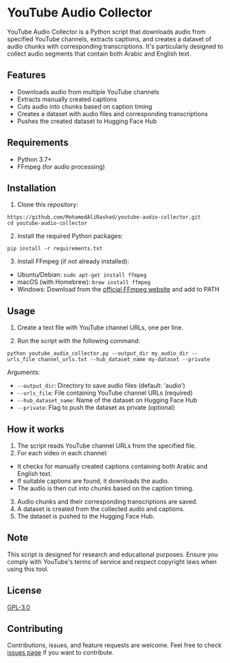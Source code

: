 # YouTube Audio Collector

YouTube Audio Collector is a Python script that downloads audio from specified YouTube channels, extracts captions, and creates a dataset of audio chunks with corresponding transcriptions. It's particularly designed to collect audio segments that contain both Arabic and English text.

## Features

- Downloads audio from multiple YouTube channels
- Extracts manually created captions
- Cuts audio into chunks based on caption timing
- Creates a dataset with audio files and corresponding transcriptions
- Pushes the created dataset to Hugging Face Hub

## Requirements

- Python 3.7+
- FFmpeg (for audio processing)

## Installation

1. Clone this repository:
```
https://github.com/MohamedAliRashad/youtube-audio-collector.git
cd youtube-audio-collector
```

2. Install the required Python packages:
```
pip install -r requirements.txt
```

3. Install FFmpeg (if not already installed):
- Ubuntu/Debian: `sudo apt-get install ffmpeg`
- macOS (with Homebrew): `brew install ffmpeg`
- Windows: Download from the [official FFmpeg website](https://ffmpeg.org/download.html) and add to PATH

## Usage

1. Create a text file with YouTube channel URLs, one per line.

2. Run the script with the following command:
```
python youtube_audio_collector.py --output_dir my_audio_dir --urls_file channel_urls.txt --hub_dataset_name my-dataset --private
```

Arguments:
- `--output_dir`: Directory to save audio files (default: 'audio')
- `--urls_file`: File containing YouTube channel URLs (required)
- `--hub_dataset_name`: Name of the dataset on Hugging Face Hub
- `--private`: Flag to push the dataset as private (optional)

## How it works

1. The script reads YouTube channel URLs from the specified file.
2. For each video in each channel:
  - It checks for manually created captions containing both Arabic and English text.
  - If suitable captions are found, it downloads the audio.
  - The audio is then cut into chunks based on the caption timing.
3. Audio chunks and their corresponding transcriptions are saved.
4. A dataset is created from the collected audio and captions.
5. The dataset is pushed to the Hugging Face Hub.

## Note

This script is designed for research and educational purposes. Ensure you comply with YouTube's terms of service and respect copyright laws when using this tool.

## License

[GPL-3.0](https://github.com/MohamedAliRashad/youtube-audio-collector/blob/main/LICENSE)

## Contributing

Contributions, issues, and feature requests are welcome. Feel free to check [issues page](https://github.com/MohamedAliRashad/youtube-audio-collector/issues) if you want to contribute.
